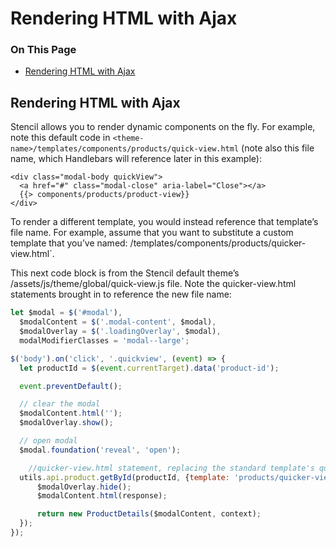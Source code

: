 <h1>Rendering HTML with Ajax</h1>

<div class="otp" id="no-index">
	<h3> On This Page </h3>
	<ul>
		<li><a href="#rendering_rendering-html">Rendering HTML with Ajax</a></li>
	</ul>
</div>

<a href='#rendering_rendering-html' aria-hidden='true' class='block-anchor'  id='rendering_rendering-html'><i aria-hidden='true' class='linkify icon'></i></a>

## Rendering HTML with Ajax

Stencil allows you to render dynamic components on the fly. For example, note this default code in `<theme-name>/templates/components/products/quick-view.html` (note also this file name, which Handlebars will reference later in this example):



<div class="HubBlock-header">
    <div class="HubBlock-header-title flex items-center">
        <div class="HubBlock-header-name"></div>
    </div><div class="HubBlock-header-subtitle"></div>
</div>

<!--
title: ""
subtitle: ""
lineNumbers: true
-->

```
<div class="modal-body quickView">
  <a href="#" class="modal-close" aria-label="Close"></a>
  {{> components/products/product-view}}
</div>
```

To render a different template, you would instead reference that template’s file name. For example, assume that you want to substitute a custom template that you’ve named: <span class="fp"><theme-name>/templates/components/products/quicker-view.html`</span>.

This next code block is from the Stencil default theme’s <span class="fp">/assets/js/theme/global/quick-view.js</span> file. Note the <span class="fn">quicker-view.html</span> statements brought in to reference the new file name:

<div class="HubBlock-header">
    <div class="HubBlock-header-title flex items-center">
        <div class="HubBlock-header-name"></div>
    </div><div class="HubBlock-header-subtitle"></div>
</div>

<!--
title: ""
subtitle: ""
lineNumbers: true
-->

```js
let $modal = $('#modal'),
  $modalContent = $('.modal-content', $modal),
  $modalOverlay = $('.loadingOverlay', $modal),
  modalModifierClasses = 'modal--large';

$('body').on('click', '.quickview', (event) => {
  let productId = $(event.currentTarget).data('product-id');

  event.preventDefault();

  // clear the modal
  $modalContent.html('');
  $modalOverlay.show();

  // open modal
  $modal.foundation('reveal', 'open');

	//quicker-view.html statement, replacing the standard template's quick-view.html template
  utils.api.product.getById(productId, {template: 'products/quicker-view'}, function done(err, response) {
      $modalOverlay.hide();
      $modalContent.html(response);

      return new ProductDetails($modalContent, context);
  });
});
```


